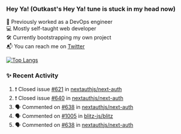 ### Hey Ya! (Outkast's Hey Ya! tune is stuck in my head now)

💼 Previously worked as a DevOps engineer  
💻 Mostly self-taught web developer  
🛠️ Currently bootstrapping my own project   
📬 You can reach me on [Twitter](https://twitter.com/LoriKarikari)

[![Top Langs](https://github-readme-stats.vercel.app/api/top-langs/?username=LoriKarikari&layout=compact)](https://github.com/LoriKarikari/github-readme-stats)

### ✨ Recent Activity

<!--START_SECTION:activity-->
1. ❗️ Closed issue [#621](https://github.com//nextauthjs/next-auth/issues/621) in [nextauthjs/next-auth](https://github.com//nextauthjs/next-auth)
2. ❗️ Closed issue [#640](https://github.com//nextauthjs/next-auth/issues/640) in [nextauthjs/next-auth](https://github.com//nextauthjs/next-auth)
3. 🗣 Commented on [#638](https://github.com//nextauthjs/next-auth/issues/638) in [nextauthjs/next-auth](https://github.com//nextauthjs/next-auth)
4. 🗣 Commented on [#1005](https://github.com//blitz-js/blitz/issues/1005) in [blitz-js/blitz](https://github.com//blitz-js/blitz)
5. 🗣 Commented on [#638](https://github.com//nextauthjs/next-auth/issues/638) in [nextauthjs/next-auth](https://github.com//nextauthjs/next-auth)
<!--END_SECTION:activity-->

